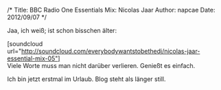 /*
Title: BBC Radio One Essentials Mix: Nicolas Jaar
Author: napcae
Date: 2012/09/07
*/

Jaa, ich weiß; ist schon bisschen älter:

[soundcloud url="http://soundcloud.com/everybodywantstobethedj/nicolas-jaar-essential-mix-05"]  
Viele Worte muss man nicht darüber verlieren. Genießt es einfach.

Ich bin jetzt erstmal im Urlaub. Blog steht als länger still.